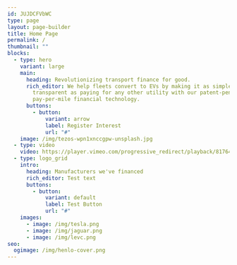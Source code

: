 ```yaml
---
id: JUJDCFVbWC
type: page
layout: page-builder
title: Home Page
permalink: /
thumbnail: ""
blocks:
  - type: hero
    variant: large
    main:
      heading: Revolutionizing transport finance for good.
      rich_editor: We help fleets convert to EVs by making it as simple, easy and
        transparent as paying for any other utility with our patent-pending
        pay-per-mile financial technology.
      buttons:
        - button:
            variant: arrow
            label: Register Interest
            url: "#"
    image: /img/tezos-wpn1xnccgpw-unsplash.jpg
  - type: video
    video: https://player.vimeo.com/progressive_redirect/playback/817643304/rendition/720p/file.mp4?loc=external&signature=48b73b5fb78d9082be47f009d252171fb9b13cfce8c20459546b0167bc2f207a
  - type: logo_grid
    intro:
      heading: Manufacturers we've financed
      rich_editor: T﻿est text
      buttons:
        - button:
            variant: default
            label: Test Button
            url: "#"
    images:
      - image: /img/tesla.png
      - image: /img/jaguar.png
      - image: /img/levc.png
seo:
  ogimage: /img/henlo-cover.png
---
```

